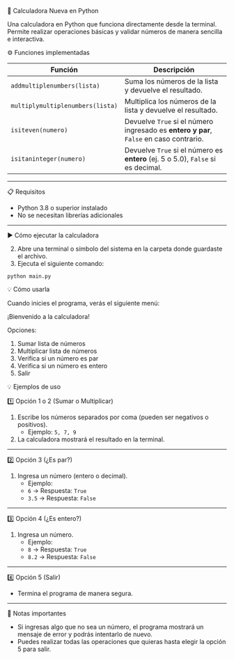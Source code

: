 🧮 Calculadora Nueva en Python

Una calculadora en Python que funciona directamente desde la terminal.  
Permite realizar operaciones básicas y validar números de manera sencilla e interactiva.

⚙️ Funciones implementadas

| Función | Descripción |
|---------|-------------|
| `addmultiplenumbers(lista)` | Suma los números de la lista y devuelve el resultado. |
| `multiplymultiplenumbers(lista)` | Multiplica los números de la lista y devuelve el resultado. |
| `isiteven(numero)` | Devuelve `True` si el número ingresado es **entero y par**, `False` en caso contrario. |
| `isitaninteger(numero)` | Devuelve `True` si el número es **entero** (ej. 5 o 5.0), `False` si es decimal. |

---

📋 Requisitos

- Python 3.8 o superior instalado  
- No se necesitan librerías adicionales  

---

▶️ Cómo ejecutar la calculadora
  
2. Abre una terminal o símbolo del sistema en la carpeta donde guardaste el archivo.  
3. Ejecuta el siguiente comando:


`python main.py`

💡 Cómo usarla

Cuando inicies el programa, verás el siguiente menú:

¡Bienvenido a la calculadora!

Opciones:
1) Sumar lista de números
2) Multiplicar lista de números
3) Verifica si un número es par
4) Verifica si un número es entero
5) Salir

💡 Ejemplos de uso

1️⃣ Opción 1 o 2 (Sumar o Multiplicar)
1. Escribe los números separados por coma (pueden ser negativos o positivos).  
   - Ejemplo: `5, 7, 9`  
2. La calculadora mostrará el resultado en la terminal.

---

2️⃣ Opción 3 (¿Es par?)
1. Ingresa un número (entero o decimal).  
   - Ejemplo:  
   - `6` → Respuesta: `True`  
   - `3.5` → Respuesta: `False`  

---

3️⃣ Opción 4 (¿Es entero?)
1. Ingresa un número.  
   - Ejemplo:
   - `8` → Respuesta: `True`  
   - `8.2` → Respuesta: `False`  

---

4️⃣ Opción 5 (Salir)
- Termina el programa de manera segura.

---

📌 Notas importantes

- Si ingresas algo que no sea un número, el programa mostrará un mensaje de error y podrás intentarlo de nuevo.  
- Puedes realizar todas las operaciones que quieras hasta elegir la opción 5 para salir.


